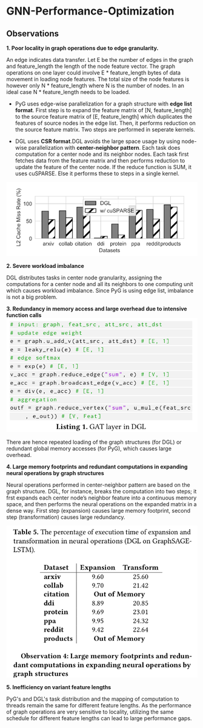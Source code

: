 # GNN-Performance-Optimization

## Observations

**1. Poor locality in graph operations due to edge granularity.**

An edge indicates data transfer. Let E be the number of edges in the graph and feature_length the length of the node feature vector. The graph operations on one layer could involve E * feature_length bytes of data movement in loading node features. The total size of the node features is however only N \* feature_length where N is the number of nodes. In an ideal case N * feature_length needs to be loaded. 

* PyG uses edge-wise parallelization for a graph structure with **edge list format**. First step is to expand the feature matrix of [N, feature_length] to the source feature matrix of [E, feature_length] which duplicates the features of source nodes in the edge list. Then, it performs reduction on the source feature matrix. Two steps are performed in seperate kernels.

* DGL uses **CSR format**.DGL avoids the large space usage by using node-wise parallelization with **center-neighbor pattern**. Each task does computation for a center node and its neighbor nodes. Each task first fetches data from the feature matrix and then performs reduction to update the feature of the center node. If the reduce function is SUM, it uses cuSPARSE. Else it performs these to steps in a single kernel.

![DGL L2 Miss Rate](./figures/DGL-L2-Missrate.png)

**2. Severe workload imbalance**

DGL distributes tasks in center node granularity, assigning the computations for a center node and all its neighbors to one computing unit which causes workload imbalance. Since PyG is using edge list, imbalance is not a big problem.

**3. Redundancy in memory access and large overhead due to intensive function calls**
![DGL GAT Layer](./figures/DGL-GAT.png)

There are hence repeated loading of the graph structures (for DGL) or redundant global memory accesses (for PyG), which causes large overhead.

**4. Large memory footprints and redundant computations in expanding neural operations by graph structures**

Neural operations performed in center-neighbor pattern are based on the graph structure. DGL, for instance, breaks the computation into two steps; it frst expands each center node’s neighbor feature into a continuous memory space, and then performs the neural operations on the expanded matrix in a dense way. First step (expansion) causes large memory footprint, second step (transformation) causes large redundancy.

![Memory Footprint and Redundancy](./figures/footprint-redundancy.png)

**5. Inefficiency on variant feature lengths**

PyG's and DGL's task distribution and the mapping of computation to threads remain the same for different feature lengths. As the performance of graph operations are very sensitive to locality, utilizing the same schedule for different feature lengths can lead to large performance gaps.